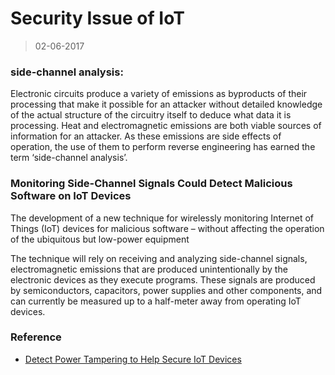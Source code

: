 Security Issue of IoT
=========
>02-06-2017

### side-channel analysis:
Electronic circuits produce a variety of emissions as byproducts of their processing that make it possible for an attacker without detailed knowledge of the actual structure of the circuitry itself to deduce what data it is processing. Heat and electromagnetic emissions are both viable sources of information for an attacker. As these emissions are side effects of operation, the use of them to perform reverse engineering has earned the term ‘side-channel analysis’.

### Monitoring Side-Channel Signals Could Detect Malicious Software on IoT Devices

The development of a new technique for wirelessly monitoring Internet of Things (IoT) devices for malicious software – without affecting the operation of the ubiquitous but low-power equipment

The technique will rely on receiving and analyzing side-channel signals, electromagnetic emissions that are produced unintentionally by the electronic devices as they execute programs. These signals are produced by semiconductors, capacitors, power supplies and other components, and can currently be measured up to a half-meter away from operating IoT devices.


### Reference

* [Detect Power Tampering to Help Secure IoT Devices](http://www.digikey.com/en/articles/techzone/2015/jul/detect-power-tampering-to-help-secure-iot-devices)
